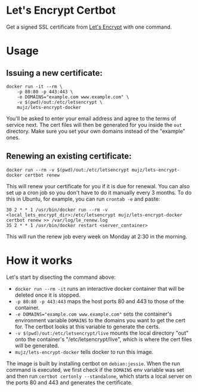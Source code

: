 # Let's Encrypt Certbot
Get a signed SSL certificate from [Let's Encrypt](https://letsencrypt.org) with one command.

# Usage

## Issuing a new certificate:

```shell
docker run -it --rm \
	-p 80:80 -p 443:443 \
	-e DOMAINS="example.com www.example.com" \
	-v $(pwd)/out:/etc/letsencrypt \
	mujz/lets-encrypt-docker
```

You'll be asked to enter your email address and agree to the terms of service next. The cert files will then be generated for you inside the `out` directory. Make sure you set your own domains instead of the "example" ones. 

## Renewing an existing certificate:

```shell
docker run --rm -v $(pwd)/out:/etc/letsencrypt mujz/lets-encrypt-docker certbot renew
```

This will renew your certificate for you if it is due for renewal.
You can also set up a cron job so you don't have to do it manually every 3 months. To do this in Ubuntu, for example, you can run `crontab -e` and paste:

```
30 2 * * 1 /usr/bin/docker run --rm -v <local_lets_encrypt_dir>:/etc/letsencrypt mujz/lets-encrypt-docker certbot renew >> /var/log/le_renew.log
35 2 * * 1 /usr/bin/docker restart <server_container>
```

This will run the renew job every week on Monday at 2:30 in the morning.

# How it works

Let's start by disecting the command above:

- `docker run --rm -it` runs an interactive docker container that will be deleted once it is stopped.
- `-p 80:80 -p 443:443` maps the host ports 80 and 443 to those of the container.
- `-e DOMAINS="example.com www.example.com"` sets the container's environment variable `DOMAINS` to the domains you want to get the cert for. The certbot looks at this variable to generate the certs.
- `-v $(pwd)/out:/etc/letsencrypt/live` mounts the local directory "out" onto the container's "/etc/letsencrypt/live", which is where the cert files will be generated.
- `mujz/lets-encrypt-docker` tells docker to run this image.

The image is built by installing certbot on `debian:jessie`. When the run command is executed, we first check if the `DOMAINS` env variable was set and then run `certbot certonly --standalone`, which starts a local server on the ports 80 and 443 and generates the certificate.

